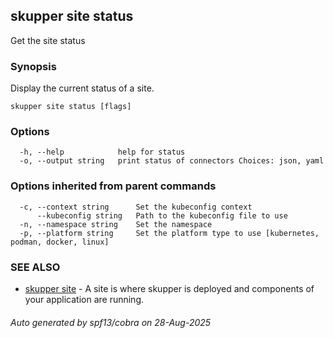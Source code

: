 ## skupper site status

Get the site status

### Synopsis

Display the current status of a site.

```
skupper site status [flags]
```

### Options

```
  -h, --help            help for status
  -o, --output string   print status of connectors Choices: json, yaml
```

### Options inherited from parent commands

```
  -c, --context string      Set the kubeconfig context
      --kubeconfig string   Path to the kubeconfig file to use
  -n, --namespace string    Set the namespace
  -p, --platform string     Set the platform type to use [kubernetes, podman, docker, linux]
```

### SEE ALSO

* [skupper site](skupper_site.md)	 - A site is where skupper is deployed and components of your application are running.

###### Auto generated by spf13/cobra on 28-Aug-2025

